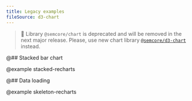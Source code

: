 ```yaml
---
title: Legacy examples
fileSource: d3-chart
---
```


> 🚨 Library `@semcore/chart` is deprecated and will be removed in the next major release. Please, use new chart library [`@semcore/d3-chart`](/data-display/area-chart/area-chart-d3-code/) instead.

@## Stacked bar chart

@example stacked-recharts

@## Data loading

@example skeleton-recharts
